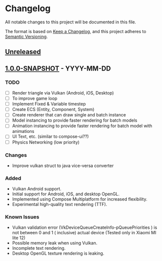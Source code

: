 # Changelog

All notable changes to this project will be documented in this file.

The format is based on [Keep a Changelog](https://keepachangelog.com/en/1.0.0/),
and this project adheres to [Semantic Versioning](https://semver.org/spec/v2.0.0.html).

## [Unreleased]

## [1.0.0-SNAPSHOT] - YYYY-MM-DD

### TODO

- [ ] Render triangle via Vulkan (Android, iOS, Desktop)
- [ ] To improve game loop
- [ ] Implement Fixed & Variable timestep
- [ ] Create ECS (Entity, Component, System)
- [ ] Create renderer that can draw single and batch instance
- [ ] Model instancing to provide faster rendering for batch models
- [ ] Animation instancing to provide faster rendering for batch model with animations
- [ ] UI Text, etc. (similar to compose-ui??)
- [ ] Physics Networking (low priority)

### Changes

- Improve vulkan struct to java vice-versa converter

### Added

- Vulkan Android support.
- Initial support for Android, iOS, and desktop OpenGL.
- Implemented using Compose Multiplatform for increased flexibility.
- Experimental high-quality text rendering (TTF).

### Known Issues

- Vulkan validation error (VkDeviceQueueCreateInfo-pQueuePriorities ) is not between 0 and 1 (
  inclusive) actual device (Tested only in Xiaomi MI lite 12)
- Possible memory leak when using Vulkan.
- Incomplete text rendering.
- Desktop OpenGL texture rendering is leaking.

[unreleased]: https://github.com/ronjunevaldoz/awake/compare/v1.0.0...HEAD

[1.0.0-SNAPSHOT]: https://github.com/ronjunevaldoz/awake/compare/v0.0.1...v0.0.2